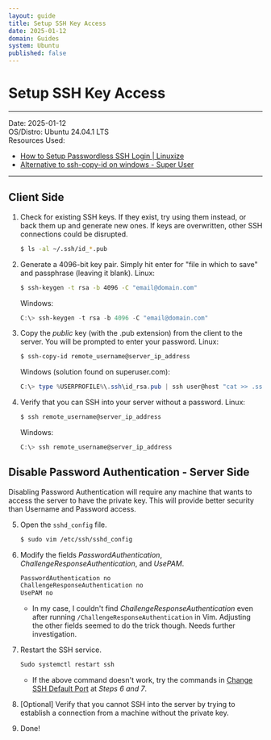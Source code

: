 ```yaml
---
layout: guide
title: Setup SSH Key Access
date: 2025-01-12
domain: Guides
system: Ubuntu
published: false
---
```


# Setup SSH Key Access

---
 
Date: 2025-01-12  
OS/Distro: Ubuntu 24.04.1 LTS  
Resources Used:  
- [How to Setup Passwordless SSH Login | Linuxize](https://linuxize.com/post/how-to-setup-passwordless-ssh-login/)
- [Alternative to ssh-copy-id on windows - Super User](https://superuser.com/a/1815968)

---

## Client Side

1. Check for existing SSH keys. If they exist, try using them instead, or back them up and generate new ones. If keys are overwritten, other SSH connections could be disrupted.
   
   ```bash
   $ ls -al ~/.ssh/id_*.pub
   ```

2. Generate a 4096-bit key pair. Simply hit enter for "file in which to save" and passphrase (leaving it blank).
   Linux:
   
   ```bash
   $ ssh-keygen -t rsa -b 4096 -C "email@domain.com"
   ```
   
   Windows:
   
   ```powershell
   C:\> ssh-keygen -t rsa -b 4096 -C "email@domain.com"
   ```

3. Copy the _public_ key (with the .pub extension) from the client to the server. You will be prompted to enter your password.
   Linux:
   
   ```bash
   $ ssh-copy-id remote_username@server_ip_address
   ```
   
   Windows (solution found on superuser.com):
   
   ```powershell
   C:\> type %USERPROFILE%\.ssh\id_rsa.pub | ssh user@host "cat >> .ssh/authorized_keys"
   ```

4. Verify that you can SSH into your server without a password.
   Linux:
   
   ```bash
   $ ssh remote_username@server_ip_address
   ```
   
   Windows:
   
   ```powershell
   C:\> ssh remote_username@server_ip_address
   ```

## Disable Password Authentication - Server Side

Disabling Password Authentication will require any machine that wants to access the server to have the private key. This will provide better security than Username and Password access.

5. Open the `sshd_config` file.
   
   ```bash
   $ sudo vim /etc/ssh/sshd_config
   ```

6. Modify the fields _PasswordAuthentication_, _ChallengeResponseAuthentication_, and _UsePAM_.
   
   ```bash
   PasswordAuthentication no
   ChallengeResponseAuthentication no
   UsePAM no
   ```
   
   - In my case, I couldn't find _ChallengeResponseAuthentication_ even after running `/ChallengeResponseAuthentication` in Vim. Adjusting the other fields seemed to do the trick though. Needs further investigation.

7. Restart the SSH service.
   
   ```bash
   Sudo systemctl restart ssh
   ```
   
   - If the above command doesn't work, try the commands in [Change SSH Default Port](/change-ssh-default-port.md) at _Steps 6 and 7_.

8. [Optional] Verify that you cannot SSH into the server by trying to establish a connection from a machine without the private key.
9. Done!
